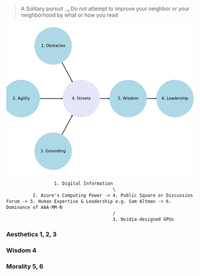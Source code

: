 > A Solitary pursuit ..[.](http://archives.news.yale.edu/v29.n1/story4.html) Do not attempt to improve your neighbor or your neighborhood by what or how you read

![](feminism.png)

                      1. Digital Information
                                            \
              2. Azure's Computing Power -> 4. Public Square or Discussion Forum -> 5. Human Expertise & Leadership e.g. Sam Altman -> 6. Dominance of AAA-MM-N
                                            /
                                            3. Nvidia-designed GPUs



### Aesthetics 1, 2, 3
### Wisdom 4
### Morality 5, 6

